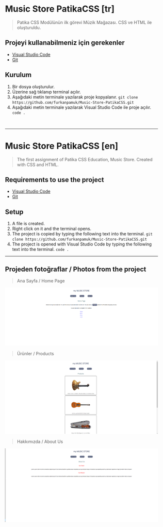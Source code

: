 # Music Store PatikaCSS [tr]

 > Patika CSS Modülünün ilk görevi Müzik Mağazası. CSS ve HTML ile oluşturuldu.

## Projeyi kullanabilmeniz için gerekenler

- [Visual Studio Code](https://code.visualstudio.com/download)
- [Git](https://git-scm.com/downloads)

## Kurulum

1. Bir dosya oluşturulur.
2. Üzerine sağ tıklanıp terminal açılır.
3. Aşağıdaki metin terminale yazılarak proje kopyalanır.
`git clone https://github.com/furkanpamuk/Music-Store-PatikaCSS.git` 
4. Aşağıdaki metin terminale yazılarak Visual Studio Code ile proje açılır.  
`code .`
    
<br>
<hr>

# Music Store PatikaCSS [en]
> The first assignment of Patika CSS Education, Music Store. Created with CSS and HTML.

## Requirements to use the project

- [Visual Studio Code](https://code.visualstudio.com/download)
- [Git](https://git-scm.com/downloads)

## Setup

1. A file is created.
2. Right click on it and the terminal opens.
3. The project is copied by typing the following text into the terminal.
    `git clone https://github.com/furkanpamuk/Music-Store-PatikaCSS.git`
4. The project is opened with Visual Studio Code by typing the following text into the terminal.
    `code .`

<hr>

## Projeden fotoğraflar / Photos from the project

>Ana Sayfa / Home Page

![photo 1](/ProjectsImages/Home%20Page.png)

>Ürünler / Products

![photo 1](/ProjectsImages/Products.png)

>Hakkımızda / About Us 

![photo 1](/ProjectsImages/About%20Us.png)

